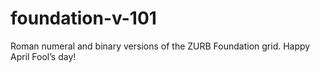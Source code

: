 foundation-v-101
================

Roman numeral and binary versions of the ZURB Foundation grid. Happy April Fool’s day!
